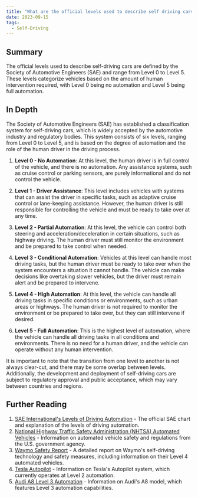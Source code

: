 ```yaml
---
title: "What are the official levels used to describe self driving cars?"
date: 2023-09-15
tags:
  - Self-Driving
---
```


## Summary

The official levels used to describe self-driving cars are defined by the Society of Automotive Engineers (SAE) and range from Level 0 to Level 5. These levels categorize vehicles based on the amount of human intervention required, with Level 0 being no automation and Level 5 being full automation.

## In Depth

The Society of Automotive Engineers (SAE) has established a classification system for self-driving cars, which is widely accepted by the automotive industry and regulatory bodies. This system consists of six levels, ranging from Level 0 to Level 5, and is based on the degree of automation and the role of the human driver in the driving process.

1. **Level 0 - No Automation**: At this level, the human driver is in full control of the vehicle, and there is no automation. Any assistance systems, such as cruise control or parking sensors, are purely informational and do not control the vehicle.

2. **Level 1 - Driver Assistance**: This level includes vehicles with systems that can assist the driver in specific tasks, such as adaptive cruise control or lane-keeping assistance. However, the human driver is still responsible for controlling the vehicle and must be ready to take over at any time.

3. **Level 2 - Partial Automation**: At this level, the vehicle can control both steering and acceleration/deceleration in certain situations, such as highway driving. The human driver must still monitor the environment and be prepared to take control when needed.

4. **Level 3 - Conditional Automation**: Vehicles at this level can handle most driving tasks, but the human driver must be ready to take over when the system encounters a situation it cannot handle. The vehicle can make decisions like overtaking slower vehicles, but the driver must remain alert and be prepared to intervene.

5. **Level 4 - High Automation**: At this level, the vehicle can handle all driving tasks in specific conditions or environments, such as urban areas or highways. The human driver is not required to monitor the environment or be prepared to take over, but they can still intervene if desired.

6. **Level 5 - Full Automation**: This is the highest level of automation, where the vehicle can handle all driving tasks in all conditions and environments. There is no need for a human driver, and the vehicle can operate without any human intervention.

It is important to note that the transition from one level to another is not always clear-cut, and there may be some overlap between levels. Additionally, the development and deployment of self-driving cars are subject to regulatory approval and public acceptance, which may vary between countries and regions.

## Further Reading

1. [SAE International's Levels of Driving Automation](https://www.sae.org/news/press-room/2018/12/sae-international-releases-updated-visual-chart-for-its-%E2%80%9Clevels-of-driving-automation%E2%80%9D-standard-for-self-driving-vehicles) - The official SAE chart and explanation of the levels of driving automation.
2. [National Highway Traffic Safety Administration (NHTSA) Automated Vehicles](https://www.nhtsa.gov/technology-innovation/automated-vehicles-safety) - Information on automated vehicle safety and regulations from the U.S. government agency.
3. [Waymo Safety Report](https://waymo.com/safety/) - A detailed report on Waymo's self-driving technology and safety measures, including information on their Level 4 automated vehicles.
4. [Tesla Autopilot](https://www.tesla.com/autopilot) - Information on Tesla's Autopilot system, which currently operates at Level 2 automation.
5. [Audi A8 Level 3 Automation](https://www.audi.com/en/experience-audi/models-and-technology/audi-ai/audi-a8-traffic-jam-pilot.html) - Information on Audi's A8 model, which features Level 3 automation capabilities.